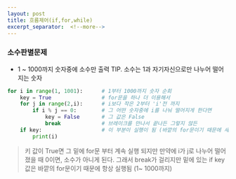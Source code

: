 ```yaml
---
layout: post
title: 흐름제어(if,for,while)
excerpt_separator:  <!--more-->
---
```


### 소수판별문제

- 1 ~ 1000까지 숫자중에 소수만 출력
TIP. 소수는 1과 자기자신으로만 나누어 떨어지는 숫자

```python
for i in range(1, 1001):      # 1부터 1000까지 숫자 순회
    key = True                # for문을 하나 더 이용해서
    for j in range(2,i):      # i보다 작은 2부터 'i'전 까지
        if i % j == 0:        # 그 어떤 숫자중에 i를 나눠 떨어지게 한다면
            key = False       # 그 값은 False
            break             # 브레이크를 만나서 끝나든 그렇지 않든
    if key:                   # 이 부분이 실행이 됨 (바깥의 for문이기 때문에 새로운 for문을 돌기전에 항상 이 부분이 실행 됨)
        print(i)
```
> 키 값이 True면 그 밑에 for문 부터 계속 실행 되지만 만약에 i가 j로 나누어 떨어졌을 때 0이면, 소수가 아니게 된다. 그래서 break가 걸리지만
밑에 있는 if key 값은 바깥의 for문이기 때문에 항상 실행됨 (1~ 1000까지)
